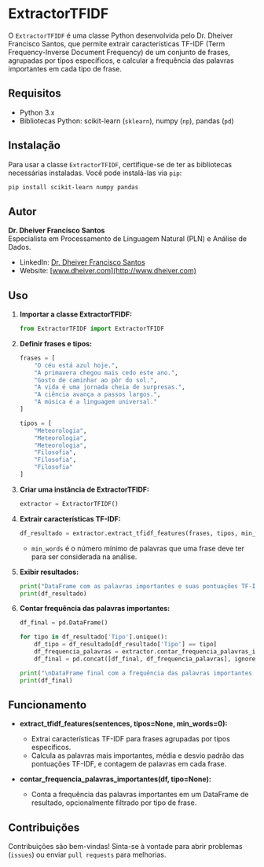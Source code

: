 # ExtractorTFIDF

O `ExtractorTFIDF` é uma classe Python desenvolvida pelo Dr. Dheiver Francisco Santos, que permite extrair características TF-IDF (Term Frequency-Inverse Document Frequency) de um conjunto de frases, agrupadas por tipos específicos, e calcular a frequência das palavras importantes em cada tipo de frase.

## Requisitos

- Python 3.x
- Bibliotecas Python: scikit-learn (`sklearn`), numpy (`np`), pandas (`pd`)

## Instalação

Para usar a classe `ExtractorTFIDF`, certifique-se de ter as bibliotecas necessárias instaladas. Você pode instalá-las via `pip`:

```bash
pip install scikit-learn numpy pandas
```

## Autor

**Dr. Dheiver Francisco Santos**  
Especialista em Processamento de Linguagem Natural (PLN) e Análise de Dados.

- LinkedIn: [Dr. Dheiver Francisco Santos](https://www.linkedin.com/in/dheiver-santos)
- Website: [www.dheiver.com](http://www.dheiver.com)

## Uso

1. **Importar a classe ExtractorTFIDF:**

   ```python
   from ExtractorTFIDF import ExtractorTFIDF
   ```

2. **Definir frases e tipos:**

   ```python
   frases = [
       "O céu está azul hoje.",
       "A primavera chegou mais cedo este ano.",
       "Gosto de caminhar ao pôr do sol.",
       "A vida é uma jornada cheia de surpresas.",
       "A ciência avança a passos largos.",
       "A música é a linguagem universal."
   ]

   tipos = [
       "Meteorologia",
       "Meteorologia",
       "Meteorologia",
       "Filosofia",
       "Filosofia",
       "Filosofia"
   ]
   ```

3. **Criar uma instância de ExtractorTFIDF:**

   ```python
   extractor = ExtractorTFIDF()
   ```

4. **Extrair características TF-IDF:**

   ```python
   df_resultado = extractor.extract_tfidf_features(frases, tipos, min_words=3)
   ```

   - `min_words` é o número mínimo de palavras que uma frase deve ter para ser considerada na análise.

5. **Exibir resultados:**

   ```python
   print("DataFrame com as palavras importantes e suas pontuações TF-IDF:")
   print(df_resultado)
   ```

6. **Contar frequência das palavras importantes:**

   ```python
   df_final = pd.DataFrame()

   for tipo in df_resultado['Tipo'].unique():
       df_tipo = df_resultado[df_resultado['Tipo'] == tipo]
       df_frequencia_palavras = extractor.contar_frequencia_palavras_importantes(df_tipo, tipo)
       df_final = pd.concat([df_final, df_frequencia_palavras], ignore_index=True)

   print("\nDataFrame final com a frequência das palavras importantes para todos os tipos:")
   print(df_final)
   ```

## Funcionamento

- **extract_tfidf_features(sentences, tipos=None, min_words=0):**
  - Extrai características TF-IDF para frases agrupadas por tipos específicos.
  - Calcula as palavras mais importantes, média e desvio padrão das pontuações TF-IDF, e contagem de palavras em cada frase.

- **contar_frequencia_palavras_importantes(df, tipo=None):**
  - Conta a frequência das palavras importantes em um DataFrame de resultado, opcionalmente filtrado por tipo de frase.

## Contribuições

Contribuições são bem-vindas! Sinta-se à vontade para abrir problemas (`issues`) ou enviar `pull requests` para melhorias.
